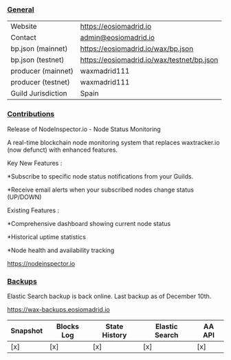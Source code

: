 ### <ins>General</ins>

|  |  |
| --- | --- |
| Website | https://eosiomadrid.io |
| Contact | admin@eosiomadrid.io |
| bp.json (mainnet) | https://eosiomadrid.io/wax/bp.json |
| bp.json (testnet) | https://eosiomadrid.io/wax/testnet/bp.json |
| producer (mainnet) | waxmadrid111 |
| producer (testnet) | waxmadrid111 |
| Guild Jurisdiction | Spain |

### <ins>Contributions</ins>

Release of NodeInspector.io - Node Status Monitoring


A real-time blockchain node monitoring system that replaces waxtracker.io (now defunct) with enhanced features.


Key New Features :

*Subscribe to specific node status notifications from your Guilds.

*Receive email alerts when your subscribed nodes change status (UP/DOWN)


Existing Features :

*Comprehensive dashboard showing current node status

*Historical uptime statistics

*Node health and availability tracking

https://nodeinspector.io


### <ins>Backups </ins>


Elastic Search backup is back online. Last backup as of December 10th.


https://wax-backups.eosiomadrid.io

| Snapshot | Blocks Log | State History | Elastic Search | AA API |
|--------|--------|--------|--------|--------|
| [x] | [x] | [x] | [x] | [x] |
